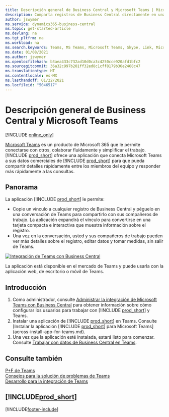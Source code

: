 ```yaml
---
title: Descripción general de Business Central y Microsoft Teams | Microsoft Docs
description: Comparta registros de Business Central directamente en una conversación de Teams.
author: jswymer
ms.service: dynamics365-business-central
ms.topic: get-started-article
ms.devlang: na
ms.tgt_pltfrm: na
ms.workload: na
ms.search.keywords: Teams, MS Teams, Microsoft Teams, Skype, Link, Microsoft 365, collaborate, collaboration, teamwork
ms.date: 01/08/2021
ms.author: jswymer
ms.openlocfilehash: b3aea433c732ad10d0ca3c4250cce920afd1bfc2
ms.sourcegitcommit: 36a32c997b201ff32ed8c1cff8179b36e2468c47
ms.translationtype: HT
ms.contentlocale: es-MX
ms.lasthandoff: 01/22/2021
ms.locfileid: "5046517"
---
```

# <a name="business-central-and-microsoft-teams-integration"></a>Descripción general de Business Central y Microsoft Teams

[!INCLUDE [online_only](includes/online_only.md)]

[Microsoft Teams](https://www.microsoft.com/en-us/microsoft-365/microsoft-teams) es un producto de Microsoft 365 que le permite conectarse con otros, colaborar fluidamente y simplificar el trabajo. [!INCLUDE [prod_short](includes/prod_short.md)] ofrece una aplicación que conecta Microsoft Teams a sus datos comerciales de [!INCLUDE [prod_short](includes/prod_short.md)] para que pueda compartir detalles rápidamente entre los miembros del equipo y responder más rápidamente a las consultas.

## <a name="overview"></a>Panorama

La aplicación [!INCLUDE [prod_short](includes/prod_short.md)] le permite:

- Copie un vínculo a cualquier registro de Business Central y péguelo en una conversación de Teams para compartirlo con sus compañeros de trabajo. La aplicación expandirá el vínculo para convertirse en una tarjeta compacta e interactiva que muestra información sobre el registro.
- Una vez en la conversación, usted y sus compañeros de trabajo pueden ver más detalles sobre el registro, editar datos y tomar medidas, sin salir de Teams.

[![Integración de Teams con Business Central](media/teams-intro-v3.png)](media/teams-intro-v3.png#lightbox)

La aplicación está disponible en el mercado de Teams y puede usarla con la aplicación web, de escritorio o móvil de Teams.

## <a name="get-started"></a>Introducción

1. Como administrador, consulte [Administrar la integración de Microsoft Teams con Business Central](admin-teams-integration.md) para obtener información sobre cómo configurar los usuarios para trabajar con [!INCLUDE [prod_short](includes/prod_short.md)] y Teams.
2. Instalar una aplicación de [!INCLUDE [prod_short](includes/prod_short.md)] en Teams. Consulte [Instalar la aplicación [!INCLUDE [prod_short](includes/prod_short.md)] para Microsoft Teams](across-install-app-for-teams.md).
3. Una vez que la aplicación esté instalada, estará listo para comenzar. Consulte [Trabajar con datos de Business Central en Teams](across-working-with-teams.md). 

## <a name="see-also"></a>Consulte también

[P+F de Teams](teams-faq.md)  
[Consejos para la solución de problemas de Teams](admin-teams-troubleshooting.md)  
[Desarrollo para la integración de Teams](/dynamics365/business-central/dev-itpro/developer/devenv-develop-for-teams)  
## [!INCLUDE[prod_short](includes/free_trial_md.md)]  


[!INCLUDE[footer-include](includes/footer-banner.md)]
